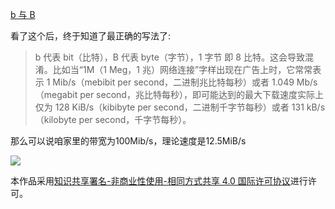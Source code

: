 [b 与 B](https://zh.wikipedia.org/wiki/%E7%A0%81%E7%8E%87%E5%8D%95%E4%BD%8D#b_.E4.B8.8E_B)

看了这个后，终于知道了最正确的写法了:

> b 代表 bit（比特），B 代表 byte（字节），1 字节 即 8 比特。这会导致混淆。比如当“1M（1 Meg，1 兆）网络连接”字样出现在广告上时，它常常表示 1 Mib/s（mebibit per second，二进制兆比特每秒）或者 1.049 Mb/s（megabit per second，兆比特每秒），即可能达到的最大下载速度实际上仅为 128 KiB/s（kibibyte per second，二进制千字节每秒）或者 131 kB/s（kilobyte per second，千字节每秒）。

那么可以说咱家里的带宽为100Mib/s，理论速度是12.5MiB/s

![](https://i.creativecommons.org/l/by-nc-sa/4.0/88x31.png)

本作品采用[知识共享署名-非商业性使用-相同方式共享 4.0 国际许可协议](http://creativecommons.org/licenses/by-nc-sa/4.0/)进行许可。
